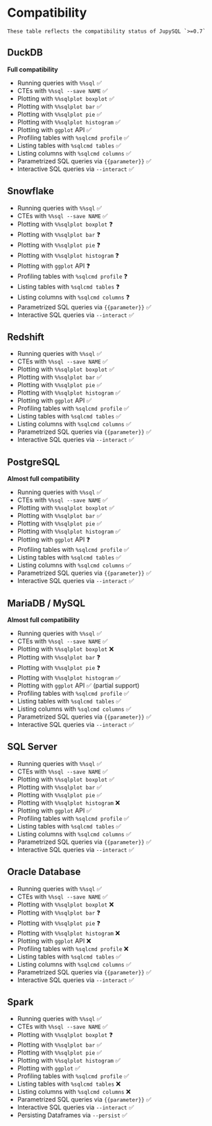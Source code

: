 # Compatibility

```{note}
These table reflects the compatibility status of JupySQL `>=0.7`
```

## DuckDB

**Full compatibility**

- Running queries with `%%sql` ✅
- CTEs with `%%sql --save NAME` ✅
- Plotting with `%%sqlplot boxplot` ✅
- Plotting with `%%sqlplot bar` ✅
- Plotting with `%%sqlplot pie` ✅
- Plotting with `%%sqlplot histogram` ✅
- Plotting with `ggplot` API ✅
- Profiling tables with `%sqlcmd profile` ✅
- Listing tables with `%sqlcmd tables` ✅
- Listing columns with `%sqlcmd columns` ✅
- Parametrized SQL queries via `{{parameter}}` ✅
- Interactive SQL queries via `--interact` ✅

## Snowflake

- Running queries with `%%sql` ✅
- CTEs with `%%sql --save NAME` ✅
- Plotting with `%%sqlplot boxplot` ❓
- Plotting with `%%sqlplot bar` ❓
- Plotting with `%%sqlplot pie` ❓
- Plotting with `%%sqlplot histogram` ❓
- Plotting with `ggplot` API ❓
- Profiling tables with `%sqlcmd profile` ❓
- Listing tables with `%sqlcmd tables` ❓
- Listing columns with `%sqlcmd columns` ❓
- Parametrized SQL queries via `{{parameter}}` ✅
- Interactive SQL queries via `--interact` ✅

## Redshift

- Running queries with `%%sql` ✅
- CTEs with `%%sql --save NAME` ✅
- Plotting with `%%sqlplot boxplot` ✅
- Plotting with `%%sqlplot bar` ✅
- Plotting with `%%sqlplot pie` ✅
- Plotting with `%%sqlplot histogram` ✅
- Plotting with `ggplot` API ✅
- Profiling tables with `%sqlcmd profile` ✅
- Listing tables with `%sqlcmd tables` ✅
- Listing columns with `%sqlcmd columns` ✅
- Parametrized SQL queries via `{{parameter}}` ✅
- Interactive SQL queries via `--interact` ✅

## PostgreSQL

**Almost full compatibility**

- Running queries with `%%sql` ✅
- CTEs with `%%sql --save NAME` ✅
- Plotting with `%%sqlplot boxplot` ✅
- Plotting with `%%sqlplot bar` ✅
- Plotting with `%%sqlplot pie` ✅
- Plotting with `%%sqlplot histogram` ✅
- Plotting with `ggplot` API ❓
- Profiling tables with `%sqlcmd profile` ✅
- Listing tables with `%sqlcmd tables` ✅
- Listing columns with `%sqlcmd columns` ✅
- Parametrized SQL queries via `{{parameter}}` ✅
- Interactive SQL queries via `--interact` ✅


## MariaDB / MySQL

**Almost full compatibility**

- Running queries with `%%sql` ✅
- CTEs with `%%sql --save NAME` ✅
- Plotting with `%%sqlplot boxplot` ❌
- Plotting with `%%sqlplot bar` ❓
- Plotting with `%%sqlplot pie` ❓
- Plotting with `%%sqlplot histogram` ✅
- Plotting with `ggplot` API ✅ (partial support)
- Profiling tables with `%sqlcmd profile` ✅
- Listing tables with `%sqlcmd tables` ✅
- Listing columns with `%sqlcmd columns` ✅
- Parametrized SQL queries via `{{parameter}}` ✅
- Interactive SQL queries via `--interact` ✅

## SQL Server

- Running queries with `%%sql` ✅
- CTEs with `%%sql --save NAME` ✅
- Plotting with `%%sqlplot boxplot` ✅
- Plotting with `%%sqlplot bar` ✅
- Plotting with `%%sqlplot pie` ✅
- Plotting with `%%sqlplot histogram` ❌
- Plotting with `ggplot` API ✅
- Profiling tables with `%sqlcmd profile` ✅
- Listing tables with `%sqlcmd tables` ✅
- Listing columns with `%sqlcmd columns` ✅
- Parametrized SQL queries via `{{parameter}}` ✅
- Interactive SQL queries via `--interact` ✅

## Oracle Database

- Running queries with `%%sql` ✅
- CTEs with `%%sql --save NAME` ✅
- Plotting with `%%sqlplot boxplot` ❌
- Plotting with `%%sqlplot bar` ❓
- Plotting with `%%sqlplot pie` ❓
- Plotting with `%%sqlplot histogram` ❌
- Plotting with `ggplot` API ❌
- Profiling tables with `%sqlcmd profile` ❌
- Listing tables with `%sqlcmd tables` ✅
- Listing columns with `%sqlcmd columns` ✅
- Parametrized SQL queries via `{{parameter}}` ✅
- Interactive SQL queries via `--interact` ✅

## Spark

- Running queries with `%%sql` ✅
- CTEs with `%%sql --save NAME` ✅
- Plotting with `%%sqlplot boxplot` ❓
- Plotting with `%%sqlplot bar` ✅
- Plotting with `%%sqlplot pie` ✅
- Plotting with `%%sqlplot histogram` ✅
- Plotting with `ggplot` ✅ 
- Profiling tables with `%sqlcmd profile` ✅
- Listing tables with `%sqlcmd tables` ❌
- Listing columns with `%sqlcmd columns` ❌
- Parametrized SQL queries via `{{parameter}}` ✅
- Interactive SQL queries via `--interact` ✅
- Persisting Dataframes via `--persist` ✅
